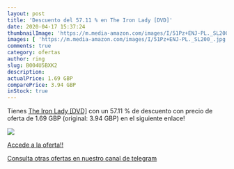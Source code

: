 ```yaml
---
layout: post
title: 'Descuento del 57.11 % en The Iron Lady [DVD]'
date: 2020-04-17 15:37:24
thumbnailImage: 'https://m.media-amazon.com/images/I/51Pz+ENJ-PL._SL200_.jpg'
images: [ 'https://m.media-amazon.com/images/I/51Pz+ENJ-PL._SL200_.jpg' ]
comments: true
category: ofertas
author: ring
slug: B004U5BXK2
description:
actualPrice: 1.69 GBP
comparePrice: 3.94 GBP
inStock: true
---
```


Tienes [The Iron Lady [DVD]](https://www.amazon.com/dp/B004U5BXK2/?tag=redken08-20) con un 57.11 % de descuento con precio de oferta de 1.69 GBP (original: 3.94 GBP) en el siguiente enlace!

[![](https://m.media-amazon.com/images/I/51Pz+ENJ-PL._SL200_.jpg)](https://www.amazon.com/dp/B004U5BXK2/?tag=redken08-20)

[Accede a la oferta!!](https://www.amazon.com/dp/B004U5BXK2/?tag=redken08-20)

[Consulta otras ofertas en nuestro canal de telegram](https://t.me/s/ofertas25)
